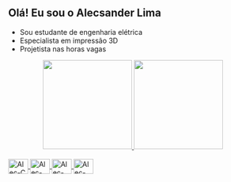 ## Olá! Eu sou o Alecsander Lima

- Sou estudante de engenharia elétrica
- Especialista em impressão 3D
- Projetista nas horas vagas

<div align="center">
  <a href="https://github.com/aleclima14">
  <img height="180em" src="https://github-readme-stats.vercel.app/api?username=aleclima14&show_icons=true&theme=dark&include_all_commits=true&count_private=true"/>
  <img height="180em" src="https://github-readme-stats.vercel.app/api/top-langs/?username=aleclima14&layout=compact&langs_count=7&theme=dark"/>
</div>
  
    
<div style="display: inline_block"><br>
  <img align="center" alt="Alec-C" height="30" width="40" src="https://cdn.jsdelivr.net/gh/devicons/devicon/icons/c/c-original.svg">
  <img align="center" alt="Alec-CSS" height="30" width="40" src="https://cdn.jsdelivr.net/gh/devicons/devicon/icons/cplusplus/cplusplus-original.svg">
  <img align="center" alt="Alec-HTML" height="30" width="40" src="https://cdn.jsdelivr.net/gh/devicons/devicon/icons/html5/html5-original.svg">
  <img align="center" alt="Alec-CSS" height="30" width="40" src="https://cdn.jsdelivr.net/gh/devicons/devicon/icons/css3/css3-original.svg">
</div>
